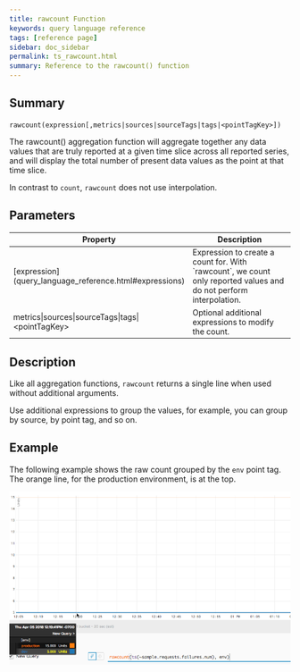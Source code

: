 ```yaml
---
title: rawcount Function
keywords: query language reference
tags: [reference page]
sidebar: doc_sidebar
permalink: ts_rawcount.html
summary: Reference to the rawcount() function
---
```

## Summary
```
rawcount(expression[,metrics|sources|sourceTags|tags|<pointTagKey>])
```

The rawcount() aggregation function will aggregate together any data values that are truly reported at a given time slice across all reported series, and will display the total number of present data values as the point at that time slice.

In contrast to `count`, `rawcount` does not use interpolation.


## Parameters
<table>
<tbody>
<thead>
<tr><th width="20%">Property</th><th width="80%">Description</th></tr>
</thead>
<tr>
<td markdown="span"> [expression](query_language_reference.html#expressions)</td>
<td>Expression to create a count for. With `rawcount`, we count only reported values and do not perform interpolation. </td></tr>
<tr>
<td>metrics&vert;sources&vert;sourceTags&vert;tags&vert;&lt;pointTagKey&gt;</td>
<td>Optional additional expressions to modify the count. </td>
</tr>
</tbody>
</table>

## Description

Like all aggregation functions, `rawcount` returns a single line when used without additional arguments.

Use additional expressions to group the values, for example, you can group by source, by point tag, and so on.

## Example

The following example shows the raw count grouped by the `env` point tag. The orange line, for the production environment, is at the top.

![rawcount example](images/ts_rawcount.png)
